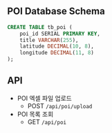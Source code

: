 ## POI Database Schema
```sql
CREATE TABLE tb_poi (
    poi_id SERIAL PRIMARY KEY,
    title VARCHAR(255),
    latitude DECIMAL(10, 8),
    longitude DECIMAL(11, 8)
);
```

## API
- POI 엑셀 파일 업로드
  - POST `/api/poi/upload`
- POI 목록 조회
  - GET `/api/poi`
